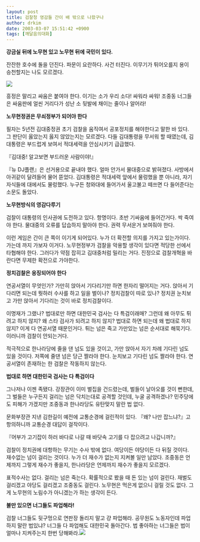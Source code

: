 ```yaml
---
layout: post
title: 검찰청 영감들 간이 배 밖으로 나왔구나
author: drkim
date: 2003-03-07 15:51:42 +0900
tags: [깨달음의대화]
---
```

**강금실 뒤에 노무현 있고 노무현 뒤에 국민이 있다.** 

잔잔한 호수에 돌을 던진다. 파문이 요란하다. 사건 터진다. 이무기가 튀어오를지 용이 승천할지는 나도 모르겠다. 

![](http://www.seoprise.com/jboard/data/img/binary/000000008_1.jpg)

흥정은 말리고 싸움은 붙여야 한다. 이기는 소가 우리 소다! 싸워라 싸워! 조중동 너그들은 싸움판에 얼씬 거리다가 성난 소 뒷발에 채이는 줄이나 알어라!

**노무현정권은 무쇠정부가 되어야 한다**

필자는 5년전 김대중정권 초기 검찰을 움직여서 공포정치를 해야한다고 말한 바 있다. 그 판단이 옳았는지 옳지 않았는지는 모르겠다. 다들 김대통령을 무서워 할 때였는데, 김대통령은 부드럽게 보여서 적대세력을 안심시키기 급급했다.

『김대중! 알고보면 부드러운 사람이야!』

『뉴 DJ플랜』은 선거용으로 끝내야 했다. 얼마 안가서 물대중으로 밝혀졌다. 사방에서 아귀같이 달려들어 물어 뜯었다. 김대통령은 적대세력 앞에서 물렁했을 뿐 아니라, 자기 자식들에 대에서도 물렁했다. 누구든 청와대에 들어가서 울고불고 떼쓰면 다 들어준다는 소문도 돌았다. 

**노무현방식의 영감다루기**

검찰이 대통령의 인사권에 도전하고 있다. 항명이다. 초반 기싸움에 들어간거다. 싹 죽여야 한다. 물대중의 오류를 답습하지 말아야 한다. 권력 무서운거 보여줘야 한다. 

이런 게임은 간이 큰 쪽이 이기게 되어있다. 누가 더 확전할 의지를 가지고 있는가이다. 가는데 까지 가보자 이거다. 노무현정부가 검찰을 악용할 생각이 있다면 적당한 선에서 타협해야 한다. 그러다가 약점 잡히고 김대중처럼 밀리는 거다. 진정으로 검찰개혁을 바란다면 무제한 확전으로 가야한다. 

**정치검찰은 응징되어야 한다**

연공서열이 무엇인가? 가만히 앉아서 기다리기만 하면 한자리 떨어지는 거다. 앉아서 기다리면 되는데 뭣하러 수사를 하고 일을 벌이나? 정치검찰이 따로 있나? 정치권 눈치보고 가만 앉아서 기다리는 것이 바로 정치검찰이다. 

이명재가 그랬나? 법대로만 하면 대한민국 검사는 다 특검이래매? 그런데 왜 아무도 튀려고 하지 않지? 왜 스타 검사가 되려고 하지 않지? 법대로 하면 되는데 왜 법대로 하지 않지? 이게 다 연공서열 때문인거다. 튀는 넘은 죽고 가만있는 넘은 순서대로 해묵기다. 이러니까 검찰이 안되는거다. 

적극적으로 한나라당에 줄을 댄 넘도 있을 것이고, 가만 앉아서 자기 차례 기다린 넘도 있을 것이다. 저쪽에 줄댄 넘은 당근 짤라야 한다. 눈치보고 기다린 넘도 짤라야 한다. 연공서열이 존재하는 한 검찰은 작동하지 않는다. 

**법대로 하면 대한민국 검사는 다 특검이다**

그나저나 이젠 족됐다. 강장관이 이미 벌집을 건드렸는데, 벌들이 날아오를 것이 뻔한데, 그 벌들은 누구든지 걸리는 넘은 닥치는대로 공격할 것인데, 누굴 공격하겠나? 민주당에도 피해가 가겠지만 조중동과 한나라당도 유탄맞지 말란 법 없다.

문화부장관 지낸 김한길이 예전에 교통순경에 걸린적이 있다. 『왜? 나만 잡느냐?』고 항의하니까 교통순경 대답이 걸작이다. 

『어부가 고기잡이 하러 바다로 나갈 때 바닷속 고기를 다 잡으려고 나갑니까?』

검찰이 정치권에 대항하는 무기는 수사 밖에 없다. 여당이든 야당이든 다 뒤질 것이다. 재수없는 넘이 걸리는 것이다. 누가 더 재수가 없는지 지켜볼 일만 남았다. 조중동은 언제까지 그렇게 재수가 좋을지, 한나라당은 언제까지 재수가 좋을지 모르겠다. 

표적수사는 없다. 걸리는 넘은 죽는다. 확률적으로 봤을 때 돈 있는 넘이 걸린다. 재벌도 걸리겠고 야당도 걸리겠고 조중동도 걸린다. 노무현은 먹은게 없으니 걸릴 것도 없다. 그게 노무현의 노림수가 아니겠는가 하는 생각이 든다. 

**불만 있으면 너그들도 파업해라!**

검찰 너그들도 뒷구멍으로 연판장 돌리지 말고 걍 파업해라. 공무원도 노동자인데 파업하지 말란 법있냐? 너그들 다 파업해도 대한민국 돌아간다. 법 좋아하는 너그들은 법이 얼마나 지켜주는지 한번 당해봐라.![](http://www.seoprise.com/jboard/data/img/binary/adadaaaopy.gif)